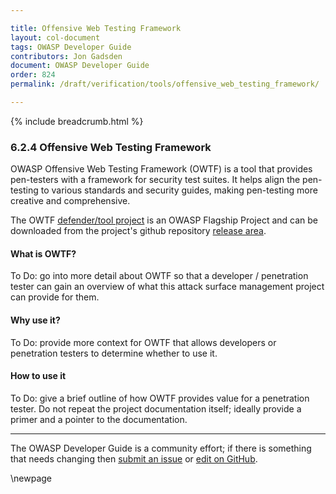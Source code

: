 ```yaml
---

title: Offensive Web Testing Framework
layout: col-document
tags: OWASP Developer Guide
contributors: Jon Gadsden
document: OWASP Developer Guide
order: 824
permalink: /draft/verification/tools/offensive_web_testing_framework/

---
```


{% include breadcrumb.html %}

### 6.2.4 Offensive Web Testing Framework

OWASP Offensive Web Testing Framework (OWTF) is a tool that provides pen-testers with a framework for security test suites.
It helps align the pen-testing to various standards and security guides, making pen-testing more creative and comprehensive.

The OWTF [defender/tool project][owtf] is an OWASP Flagship Project
and can be downloaded from the project's github repository [release area][owtfdownload].

#### What is OWTF?

To Do: go into more detail about OWTF so that a developer / penetration tester
can gain an overview of what this attack surface management project can provide for them.

#### Why use it?

To Do: provide more context for OWTF that allows developers or penetration testers to determine whether to use it.

#### How to use it

To Do: give a brief outline of how OWTF provides value for a penetration tester.
Do not repeat the project documentation itself; ideally provide a primer and a pointer to the documentation.

----

The OWASP Developer Guide is a community effort; if there is something that needs changing
then [submit an issue][issue080204] or [edit on GitHub][edit080204].

[edit080204]: https://github.com/OWASP/www-project-developer-guide/blob/main/draft/08-verification/02-tools/04-owtf.md
[issue080204]: https://github.com/OWASP/www-project-developer-guide/issues/new?labels=content&template=request.md&title=Update:%2008-verification/02-tools/04-owtf
[owtfdownload]: https://github.com/owtf/owtf/releases
[owtf]: https://owasp.org/www-project-owtf/

\newpage
